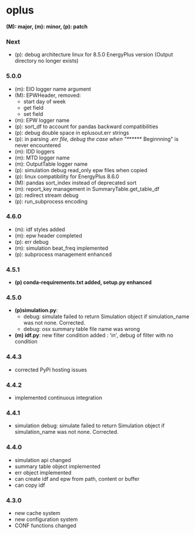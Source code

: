 # oplus

**(M): major, (m): minor, (p): patch**

### Next
* (p): debug architecture linux for 8.5.0 EnergyPlus version 
(Output directory no longer exists)

### 5.0.0
* (m): EIO logger name argument
* (M): EPWHeader, removed:
    - start day of week
    - get field
    - set field
* (m): EPW logger name
* (p): sort_df to account for pandas backward compatibilities
* (p): debug double space in eplusout.err strings
* (p): in parsing *.err file, debug the case when "\******* Beginnning" is
never encountered
* (m): IDD loggers
* (m): MTD logger name
* (m): OutputTable logger name
* (p): simulation debug read_only epw files when copied
* (p): linux compatibility for EnergyPlus 8.6.0
* (M): pandas sort_index instead of deprecated sort
* (m): report_key management in SummaryTable.get_table_df
* (p): redirect stream debug
* (p): run_subprocess encoding

### 4.6.0
* (m): idf styles added
* (m): epw header completed
* (p): err debug
* (m): simulation beat_freq implemented
* (p): subprocess management enhanced

### 4.5.1
* **(p) conda-requirements.txt added, setup.py enhanced**

### 4.5.0
* **(p)simulation.py**:
    * debug: simulate failed to return Simulation object if simulation_name was not none. Corrected.
    * debug: osx summary table file name was wrong
* **(m) idf.py**: new filter condition added : 'in', debug of filter with no condition

### 4.4.3
* corrected PyPi hosting issues

### 4.4.2
* implemented continuous integration

### 4.4.1
* simulation debug: simulate failed to return Simulation object if simulation_name was not none. Corrected.

### 4.4.0
* simulation api changed
* summary table object implemented
* err object implemented
* can create idf and epw from path, content or buffer
* can copy idf

### 4.3.0
* new cache system
* new configuration system
* CONF functions changed

